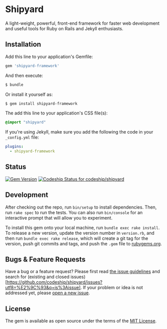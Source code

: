 # Shipyard

A light-weight, powerful, front-end framework for faster web development and useful tools for Ruby on Rails and Jekyll enthusiasts.

## Installation

Add this line to your application's Gemfile:

```ruby
gem 'shipyard-framework'
```

And then execute:

```bash
$ bundle
```

Or install it yourself as:

```bash
$ gem install shipyard-framework
```

The add this line to your application's CSS file(s):

```css
@import "shipyard"
```

If you're using Jekyll, make sure you add the following the code in your `_config.yml` file:
```yml
plugins:
  - shipyard-framework
```

## Status
[![Gem Version](https://badge.fury.io/rb/shipyard-framework.svg)](https://badge.fury.io/rb/shipyard-framework)
[![Codeship Status for codeship/shipyard](https://app.codeship.com/projects/30419df0-80ff-0135-f7fb-06994b6b032d/status?branch=master)](https://app.codeship.com/projects/246808)

## Development

After checking out the repo, run `bin/setup` to install dependencies. Then, run `rake spec` to run the tests. You can also run `bin/console` for an interactive prompt that will allow you to experiment.

To install this gem onto your local machine, run `bundle exec rake install`. To release a new version, update the version number in `version.rb`, and then run `bundle exec rake release`, which will create a git tag for the version, push git commits and tags, and push the `.gem` file to [rubygems.org](https://rubygems.org).

## Bugs & Feature Requests

Have a bug or a feature request? Please first read [the issue guidelines](https://github.com/codeship/shipyard/wiki/issues) and search for (existing and closed issues)[https://github.com/codeship/shipyard/issues?utf8=%E2%9C%93&q=is%3Aissue]. If your problem or idea is not addressed yet, please [open a new issue](https://github.com/codeship/shipyard/issues/new).

## License

The gem is available as open source under the terms of the [MIT License](http://opensource.org/licenses/MIT).
